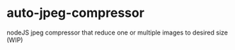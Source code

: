 # auto-jpeg-compressor
nodeJS jpeg compressor that reduce one or multiple images to desired size (WIP)
